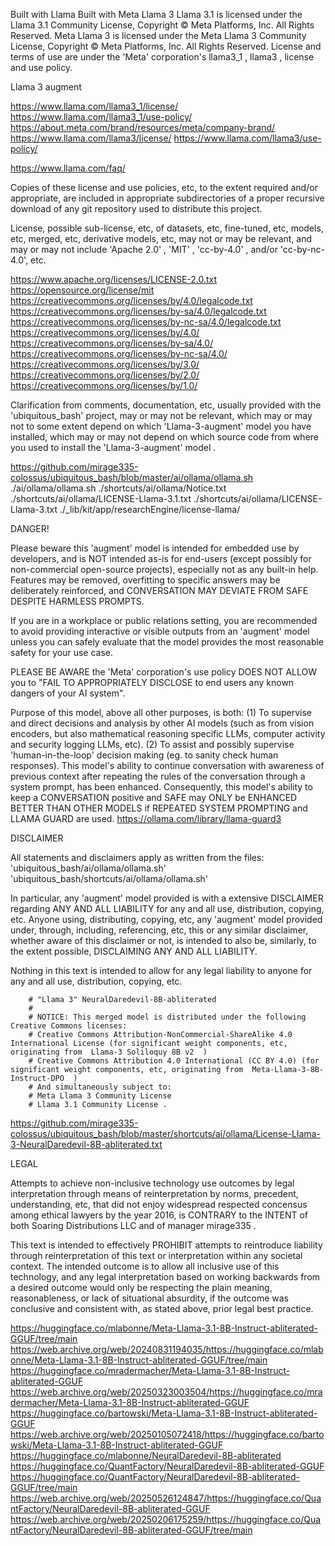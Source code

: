 Built with Llama
Built with Meta Llama 3
Llama 3.1 is licensed under the Llama 3.1 Community License, Copyright © Meta Platforms, Inc. All Rights Reserved.
Meta Llama 3 is licensed under the Meta Llama 3 Community License, Copyright © Meta Platforms, Inc. All Rights Reserved.
License and terms of use are under the 'Meta' corporation's llama3_1 , llama3 , license and use policy.


Llama 3 augment


https://www.llama.com/llama3_1/license/
https://www.llama.com/llama3_1/use-policy/
https://about.meta.com/brand/resources/meta/company-brand/
https://www.llama.com/llama3/license/
https://www.llama.com/llama3/use-policy/

https://www.llama.com/faq/

Copies of these license and use policies, etc, to the extent required and/or appropriate, are included in appropriate subdirectories of a proper recursive download of any git repository used to distribute this project. 

License, possible sub-license, etc, of datasets, etc, fine-tuned, etc, models, etc, merged, etc, derivative models, etc, may not or may be relevant, and may or may not include 'Apache 2.0' , 'MIT' , 'cc-by-4.0' , and/or 'cc-by-nc-4.0', etc.

https://www.apache.org/licenses/LICENSE-2.0.txt
https://opensource.org/license/mit
https://creativecommons.org/licenses/by/4.0/legalcode.txt
https://creativecommons.org/licenses/by-sa/4.0/legalcode.txt
https://creativecommons.org/licenses/by-nc-sa/4.0/legalcode.txt
https://creativecommons.org/licenses/by/4.0/
https://creativecommons.org/licenses/by-sa/4.0/
https://creativecommons.org/licenses/by-nc-sa/4.0/
https://creativecommons.org/licenses/by/3.0/
https://creativecommons.org/licenses/by/2.0/
https://creativecommons.org/licenses/by/1.0/

Clarification from comments, documentation, etc, usually provided with the 'ubiquitous_bash' project, may or may not be relevant, which may or may not to some extent depend on which 'Llama-3-augment' model you have installed, which may or may not depend on which source code from where you used to install the 'Llama-3-augment' model .

https://github.com/mirage335-colossus/ubiquitous_bash/blob/master/ai/ollama/ollama.sh
./ai/ollama/ollama.sh
./shortcuts/ai/ollama/Notice.txt
./shortcuts/ai/ollama/LICENSE-Llama-3.1.txt
./shortcuts/ai/ollama/LICENSE-Llama-3.txt
./_lib/kit/app/researchEngine/license-llama/

DANGER!

Please beware this 'augment' model is intended for embedded use by developers, and is NOT intended as-is for end-users (except possibly for non-commercial open-source projects), especially not as any built-in help. Features may be removed, overfitting to specific answers may be deliberately reinforced, and CONVERSATION MAY DEVIATE FROM SAFE DESPITE HARMLESS PROMPTS.

If you are in a workplace or public relations setting, you are recommended to avoid providing interactive or visible outputs from an 'augment' model unless you can safely evaluate that the model provides the most reasonable safety for your use case.

PLEASE BE AWARE the 'Meta' corporation's use policy DOES NOT ALLOW you to "FAIL TO APPROPRIATELY DISCLOSE to end users any known dangers of your AI system".

Purpose of this model, above all other purposes, is both:
(1) To supervise and direct decisions and analysis by other AI models (such as from vision encoders, but also mathematical reasoning specific LLMs, computer activity and security logging LLMs, etc).
(2) To assist and possibly supervise 'human-in-the-loop' decision making (eg. to sanity check human responses).
This model's ability to continue conversation with awareness of previous context after repeating the rules of the conversation through a system prompt, has been enhanced. Consequently, this model's ability to keep a CONVERSATION positive and SAFE may ONLY be ENHANCED BETTER THAN OTHER MODELS if REPEATED SYSTEM PROMPTING and LLAMA GUARD are used.
https://ollama.com/library/llama-guard3


DISCLAIMER

All statements and disclaimers apply as written from the files: 'ubiquitous_bash/ai/ollama/ollama.sh'
'ubiquitous_bash/shortcuts/ai/ollama/ollama.sh'

In particular, any 'augment' model provided is with a extensive DISCLAIMER regarding ANY AND ALL LIABILITY for any and all use, distribution, copying, etc. Anyone using, distributing, copying, etc, any 'augment' model provided under, through, including, referencing, etc, this or any similar disclaimer, whether aware of this disclaimer or not, is intended to also be, similarly, to the extent possible, DISCLAIMING ANY AND ALL LIABILITY.

Nothing in this text is intended to allow for any legal liability to anyone for any and all use, distribution, copying, etc.


		# "Llama 3" NeuralDaredevil-8B-abliterated
		#
		# NOTICE: This merged model is distributed under the following Creative Commons licenses:
		# Creative Commons Attribution-NonCommercial-ShareAlike 4.0 International License (for significant weight components, etc, originating from  Llama-3 Soliloquy 8B v2  )
		# Creative Commons Attribution 4.0 International (CC BY 4.0) (for significant weight components, etc, originating from  Meta-Llama-3-8B-Instruct-DPO  )
		# And simultaneously subject to:
		# Meta Llama 3 Community License
		# Llama 3.1 Community License .




https://github.com/mirage335-colossus/ubiquitous_bash/blob/master/shortcuts/ai/ollama/License-Llama-3-NeuralDaredevil-8B-abliterated.txt





LEGAL

Attempts to achieve non-inclusive technology use outcomes by legal interpretation through means of reinterpretation by norms, precedent, understanding, etc, that did not enjoy widespread respected concensus among ethical lawyers by the year 2016, is CONTRARY to the INTENT of both Soaring Distributions LLC and of manager mirage335 .

This text is intended to effectively PROHIBIT attempts to reintroduce liability through reinterpretation of this text or interpretation within any societal context. The intended outcome is to allow all inclusive use of this technology, and any legal interpretation based on working backwards from a desired outcome would only be respecting the plain meaning, reasonableness, or lack of situational absurdity, if the outcome was conclusive and consistent with, as stated above, prior legal best practice.



https://huggingface.co/mlabonne/Meta-Llama-3.1-8B-Instruct-abliterated-GGUF/tree/main
https://web.archive.org/web/20240831194035/https://huggingface.co/mlabonne/Meta-Llama-3.1-8B-Instruct-abliterated-GGUF/tree/main
https://huggingface.co/mradermacher/Meta-Llama-3.1-8B-Instruct-abliterated-GGUF
https://web.archive.org/web/20250323003504/https://huggingface.co/mradermacher/Meta-Llama-3.1-8B-Instruct-abliterated-GGUF
https://huggingface.co/bartowski/Meta-Llama-3.1-8B-Instruct-abliterated-GGUF
https://web.archive.org/web/20250105072418/https://huggingface.co/bartowski/Meta-Llama-3.1-8B-Instruct-abliterated-GGUF
https://huggingface.co/mlabonne/NeuralDaredevil-8B-abliterated
https://huggingface.co/QuantFactory/NeuralDaredevil-8B-abliterated-GGUF
https://huggingface.co/QuantFactory/NeuralDaredevil-8B-abliterated-GGUF/tree/main
https://web.archive.org/web/20250526124847/https://huggingface.co/QuantFactory/NeuralDaredevil-8B-abliterated-GGUF
https://web.archive.org/web/20250206175259/https://huggingface.co/QuantFactory/NeuralDaredevil-8B-abliterated-GGUF/tree/main


